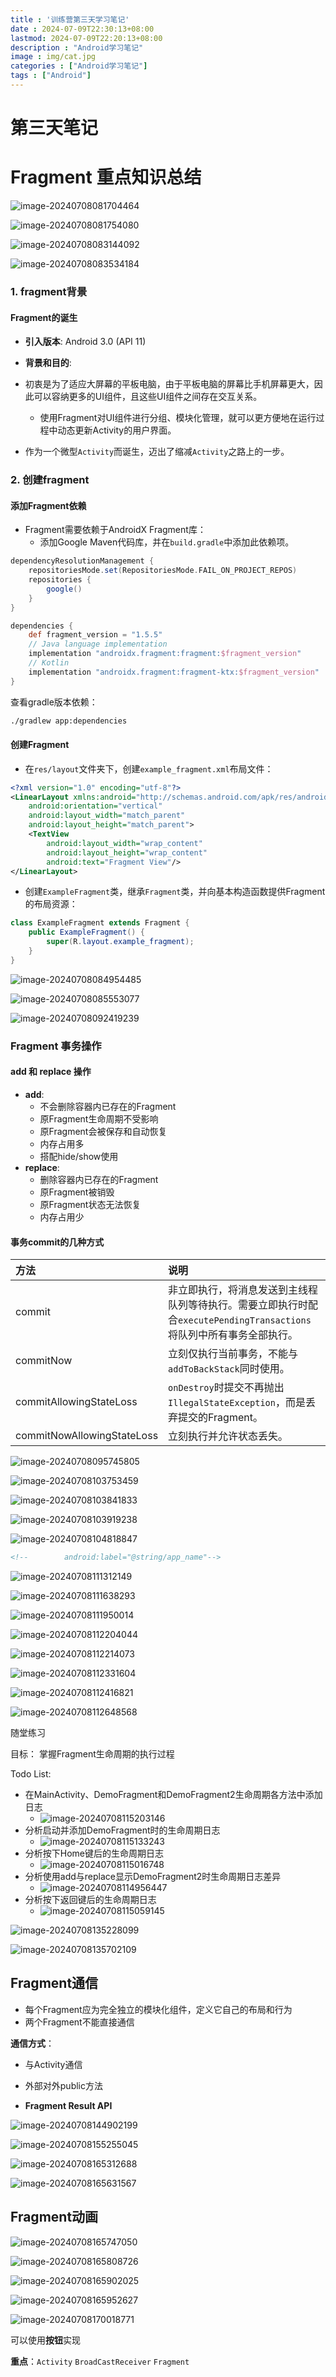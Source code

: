 ```yaml
---
title : '训练营第三天学习笔记'
date : 2024-07-09T22:30:13+08:00
lastmod: 2024-07-09T22:20:13+08:00
description : "Android学习笔记" 
image : img/cat.jpg
categories : ["Android学习笔记"]
tags : ["Android"]
---
```


# 第三天笔记

# **Fragment 重点知识总结**

![image-20240708081704464](https://cdn.jsdelivr.net/gh/kennems/blog-image/image-20240708081704464.png)

![image-20240708081754080](https://cdn.jsdelivr.net/gh/kennems/blog-image/image-20240708081754080.png)



![image-20240708083144092](https://cdn.jsdelivr.net/gh/kennems/blog-image/image-20240708083144092.png)

![image-20240708083534184](https://cdn.jsdelivr.net/gh/kennems/blog-image/image-20240708083534184.png)

### 1. fragment背景

#### Fragment的诞生

- **引入版本**: Android 3.0 (API 11)

- **背景和目的**:
- 初衷是为了适应大屏幕的平板电脑，由于平板电脑的屏幕比手机屏幕更大，因此可以容纳更多的UI组件，且这些UI组件之间存在交互关系。
  - 使用Fragment对UI组件进行分组、模块化管理，就可以更方便地在运行过程中动态更新Activity的用户界面。
- 作为一个微型`Activity`而诞生，迈出了缩减`Activity`之路上的一步。

### 2. 创建fragment

#### 添加Fragment依赖

- Fragment需要依赖于AndroidX Fragment库：
  - 添加Google Maven代码库，并在`build.gradle`中添加此依赖项。

```groovy
dependencyResolutionManagement {
    repositoriesMode.set(RepositoriesMode.FAIL_ON_PROJECT_REPOS)
    repositories {
        google()
    }
}
```

```groovy
dependencies {
    def fragment_version = "1.5.5"
    // Java language implementation
    implementation "androidx.fragment:fragment:$fragment_version"
    // Kotlin
    implementation "androidx.fragment:fragment-ktx:$fragment_version"
}
```

查看gradle版本依赖：

```bash
./gradlew app:dependencies
```

#### 创建Fragment

- 在`res/layout`文件夹下，创建`example_fragment.xml`布局文件：

```xml
<?xml version="1.0" encoding="utf-8"?>
<LinearLayout xmlns:android="http://schemas.android.com/apk/res/android"
    android:orientation="vertical"
    android:layout_width="match_parent"
    android:layout_height="match_parent">
    <TextView
        android:layout_width="wrap_content"
        android:layout_height="wrap_content"
        android:text="Fragment View"/>
</LinearLayout>
```

- 创建`ExampleFragment`类，继承`Fragment`类，并向基本构造函数提供Fragment的布局资源：

```java
class ExampleFragment extends Fragment {
    public ExampleFragment() {
        super(R.layout.example_fragment);
    }
}
```

![image-20240708084954485](https://cdn.jsdelivr.net/gh/kennems/blog-image/image-20240708084954485.png)

![image-20240708085553077](https://cdn.jsdelivr.net/gh/kennems/blog-image/image-20240708085553077.png)

![image-20240708092419239](https://cdn.jsdelivr.net/gh/kennems/blog-image/image-20240708092419239.png)

### Fragment 事务操作

#### add 和 replace 操作

- **add**:
  - 不会删除容器内已存在的Fragment
  - 原Fragment生命周期不受影响
  - 原Fragment会被保存和自动恢复
  - 内存占用多
  - 搭配hide/show使用
- **replace**:
  - 删除容器内已存在的Fragment
  - 原Fragment被销毁
  - 原Fragment状态无法恢复
  - 内存占用少

#### 事务commit的几种方式

| 方法                       | 说明                                                         |
| :------------------------- | :----------------------------------------------------------- |
| commit                     | 非立即执行，将消息发送到主线程队列等待执行。需要立即执行时配合`executePendingTransactions`将队列中所有事务全部执行。 |
| commitNow                  | 立刻仅执行当前事务，不能与`addToBackStack`同时使用。         |
| commitAllowingStateLoss    | `onDestroy`时提交不再抛出`IllegalStateException`，而是丢弃提交的Fragment。 |
| commitNowAllowingStateLoss | 立刻执行并允许状态丢失。                                     |

![image-20240708095745805](https://cdn.jsdelivr.net/gh/kennems/blog-image/image-20240708095745805.png)

![image-20240708103753459](https://cdn.jsdelivr.net/gh/kennems/blog-image/image-20240708103753459.png)

![image-20240708103841833](https://cdn.jsdelivr.net/gh/kennems/blog-image/image-20240708103841833.png)

![image-20240708103919238](https://cdn.jsdelivr.net/gh/kennems/blog-image/image-20240708103919238.png)

![image-20240708104818847](https://cdn.jsdelivr.net/gh/kennems/blog-image/image-20240708104818847.png)

```xml
<!--        android:label="@string/app_name"-->
```

![image-20240708111312149](https://cdn.jsdelivr.net/gh/kennems/blog-image/image-20240708111312149.png)

![image-20240708111638293](https://cdn.jsdelivr.net/gh/kennems/blog-image/image-20240708111638293.png)

![image-20240708111950014](https://cdn.jsdelivr.net/gh/kennems/blog-image/image-20240708111950014.png)

![image-20240708112204044](https://cdn.jsdelivr.net/gh/kennems/blog-image/image-20240708112204044.png)

![image-20240708112214073](https://cdn.jsdelivr.net/gh/kennems/blog-image/image-20240708112214073.png)

![image-20240708112331604](https://cdn.jsdelivr.net/gh/kennems/blog-image/image-20240708112331604.png)

![image-20240708112416821](https://cdn.jsdelivr.net/gh/kennems/blog-image/image-20240708112416821.png)

![image-20240708112648568](https://cdn.jsdelivr.net/gh/kennems/blog-image/image-20240708112648568.png)

随堂练习

目标：
掌握Fragment生命周期的执行过程

Todo List:
- 在MainActivity、DemoFragment和DemoFragment2生命周期各方法中添加日志
  - ![image-20240708115203146](https://cdn.jsdelivr.net/gh/kennems/blog-image/image-20240708115203146.png)
- 分析启动并添加DemoFragment时的生命周期日志
  - ![image-20240708115133243](https://cdn.jsdelivr.net/gh/kennems/blog-image/image-20240708115133243.png)
- 分析按下Home键后的生命周期日志
  - ![image-20240708115016748](https://cdn.jsdelivr.net/gh/kennems/blog-image/image-20240708115016748.png)
- 分析使用add与replace显示DemoFragment2时生命周期日志差异
  - ![image-20240708114956447](https://cdn.jsdelivr.net/gh/kennems/blog-image/image-20240708114956447.png)
- 分析按下返回键后的生命周期日志
  - ![image-20240708115059145](https://cdn.jsdelivr.net/gh/kennems/blog-image/image-20240708115059145.png)

![image-20240708135228099](https://cdn.jsdelivr.net/gh/kennems/blog-image/image-20240708135228099.png)

![image-20240708135702109](https://cdn.jsdelivr.net/gh/kennems/blog-image/image-20240708135702109.png)

## Fragment通信

- 每个Fragment应为完全独立的模块化组件，定义它自己的布局和行为
- 两个Fragment不能直接通信

**通信方式**：

- 与Activity通信

- 外部对外public方法

- **Fragment Result API**

![image-20240708144902199](https://cdn.jsdelivr.net/gh/kennems/blog-image/image-20240708144902199.png)

![image-20240708155255045](https://cdn.jsdelivr.net/gh/kennems/blog-image/image-20240708155255045.png)

![image-20240708165312688](https://cdn.jsdelivr.net/gh/kennems/blog-image/image-20240708165312688.png)

![image-20240708165631567](https://cdn.jsdelivr.net/gh/kennems/blog-image/image-20240708165631567.png)

## Fragment动画

![image-20240708165747050](https://cdn.jsdelivr.net/gh/kennems/blog-image/image-20240708165747050.png)

![image-20240708165808726](https://cdn.jsdelivr.net/gh/kennems/blog-image/image-20240708165808726.png)

![image-20240708165902025](https://cdn.jsdelivr.net/gh/kennems/blog-image/image-20240708165902025.png)

![image-20240708165952627](https://cdn.jsdelivr.net/gh/kennems/blog-image/image-20240708165952627.png)





![image-20240708170018771](https://cdn.jsdelivr.net/gh/kennems/blog-image/image-20240708170018771.png)

可以使用**按钮**实现





**重点**：`Activity` `BroadCastReceiver`  `Fragment` 

